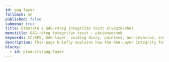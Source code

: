 ```yaml
---
id: gag-layer
fallback: en
published: false
submenu: true
title: Útmutató a GAG-réteg integritás teszt elvégzéséhez
menutitle: GAG-réteg integritás teszt – pácienseknek
keywords: IC/BPS, GAG-layer, voiding diary, painless, non-invasive, instructions
description: This page briefly explains how the GAG-Layer Integrity Test works and how patients can perform it on their own. The test is a voiding diary, thus, non-invasive and painless.
blocks:
  - id: products/gag-layer
---
```

